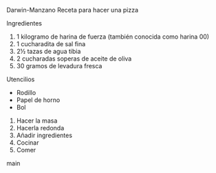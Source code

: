 Darwin-Manzano
Receta para hacer una pizza

Ingredientes

<ol>
  <li>1 kilogramo de harina de fuerza (también conocida como harina 00)</li>
  <li>1 cucharadita de sal fina</li>
  <li>2½ tazas de agua tibia</li>
  <li>2 cucharadas soperas de aceite de oliva</li>
  <li>30 gramos de levadura fresca</li>
</ol>

Utencilios

<ul>

  <li>Rodillo</li>
  <li>Papel de horno</li>
  <li>Bol</li>
</ul>

<ol>
  <li>Hacer la masa</li>
  <li>Hacerla redonda</li>
  <li>Añadir ingredientes</li>
  <li>Cocinar</li>
  <li>Comer</li>
</ol>
main
